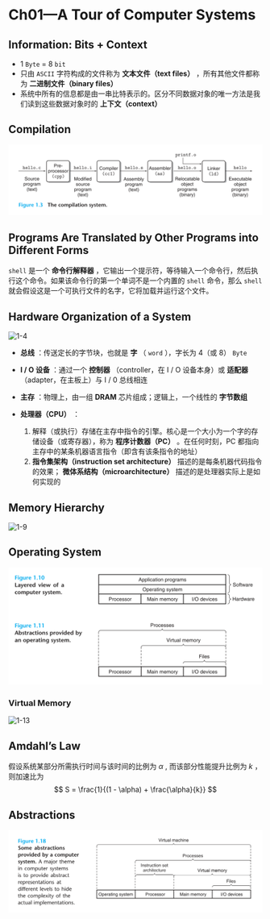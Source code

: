 # Ch01—A Tour of Computer Systems

## Information: Bits + Context

- 1 `Byte` = 8 `bit`
- 只由
  `ASCII` 字符构成的文件称为 **文本文件（text files）** ，所有其他文件都称为 **二进制文件（binary files）**
- 系统中所有的信息都是由一串比特表示的。区分不同数据对象的唯一方法是我们读到这些数据对象时的 **上下文（context）**

## Compilation

![1-3](assets/1-3.png)

## Programs Are Translated by Other Programs into Different Forms

`shell` 是一个 **命令行解释器** ，它输出一个提示符，等待输入一个命令行，然后执行这个命令。如果该命令行的第一个单词不是一个内置的 `shell` 命令，那么
`shell` 就会假设这是一个可执行文件的名字，它将加载并运行这个文件。

## Hardware Organization of a System

![1-4](assets/1-4.png)

- **总线** ：传送定长的字节块，也就是 **字** （ `word` ），字长为 4（或 8） `Byte`

- **I / O 设备** ：通过一个 **控制器** （controller，在 I / O 设备本身）或 **适配器** （adapter，在主板上）与
  I / 0 总线相连

- **主存** ：物理上，由一组 **DRAM** 芯片组成；逻辑上，一个线性的 **字节数组**

- **处理器（CPU）** ：
  1. 解释（或执行）存储在主存中指令的引擎。核心是一个大小为一个字的存储设备（或寄存器），称为 **程序计数器（PC）** 。在任何时刻，PC 都指向主存中的某条机器语言指令（即含有该条指令的地址）
  2. **指令集架构（instruction set architecture）** 描述的是每条机器代码指令的效果； **微体系结构（microarchitecture）** 描述的是处理器实际上是如何实现的

## Memory Hierarchy

![1-9](assets/1-9.png)

## Operating System

![1-10](assets/1-10.png)

### Virtual Memory

![1-13](assets/1-13.png)

## Amdahl’s Law

假设系统某部分所需执行时间与该时间的比例为 $\alpha$ , 而该部分性能提升比例为 $k$ ，则加速比为
$$
S = \frac{1}{(1 - \alpha) + \frac{\alpha}{k}}
$$

## Abstractions

![1-18](assets/1-18.png)
